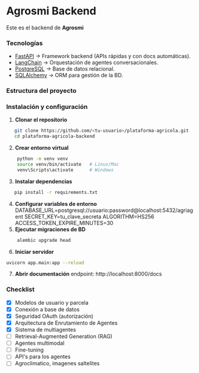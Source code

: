 # Agrosmi Backend

Este es el backend de **Agrosmi** 

### Tecnologías
- [FastAPI](https://fastapi.tiangolo.com/) → Framework backend (APIs rápidas y con docs automáticas).  
- [LangChain](https://www.langchain.com/) → Orquestación de agentes conversacionales.  
- [PostgreSQL](https://www.postgresql.org/) → Base de datos relacional.  
- [SQLAlchemy](https://www.sqlalchemy.org/) → ORM para gestión de la BD.  

### Estructura del proyecto

### Instalación y configuración

1. **Clonar el repositorio**
```bash
   git clone https://github.com/<tu-usuario>/plataforma-agricola.git
   cd plataforma-agricola-backend
```
2. **Crear entorno virtual**
```bash
    python -m venv venv
    source venv/bin/activate   # Linux/Mac
    venv\Scripts\activate      # Windows
```
3. **Instalar dependencias**
```bash
   pip install -r requirements.txt
```
4. **Configurar variables de entorno**
    DATABASE_URL=postgresql://usuario:password@localhost:5432/agriagent
    SECRET_KEY=tu_clave_secreta
    ALGORITHM=HS256
    ACCESS_TOKEN_EXPIRE_MINUTES=30
5. **Ejecutar migraciones de BD**
```bash
    alembic upgrade head
```
6. **Iniciar servidor**
```bash
uvicorn app.main:app --reload
```
7. **Abrir documentación**
    endpoint: http://localhost:8000/docs

### Checklist
- [x] Modelos de usuario y parcela
- [x] Conexión a base de datos
- [X] Seguridad OAuth (autorización)
- [x] Arquitectura de Enrutamiento de Agentes
- [x] Sistema de multiagentes
- [ ] Retrieval-Augmented Generation (RAG)
- [ ] Agentes multimodal
- [ ] Fine-tuning
- [ ] API's para los agentes
- [ ] Agroclimatico, imagenes saltelites